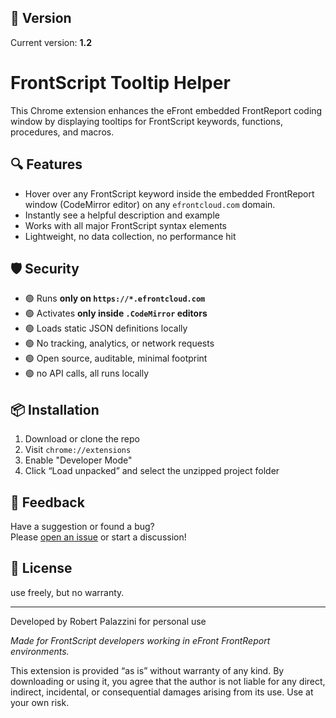 ## 🔖 Version

Current version: **1.2**

# FrontScript Tooltip Helper

This Chrome extension enhances the eFront embedded FrontReport coding window by displaying tooltips for FrontScript keywords, functions, procedures, and macros.

## 🔍 Features

- Hover over any FrontScript keyword inside the embedded FrontReport window (CodeMirror editor) on any `efrontcloud.com` domain.
- Instantly see a helpful description and example
- Works with all major FrontScript syntax elements
- Lightweight, no data collection, no performance hit

## 🛡 Security

- 🟢 Runs **only on `https://*.efrontcloud.com`**
- 🟢 Activates **only inside `.CodeMirror` editors**
- 🟢 Loads static JSON definitions locally
- 🟢 No tracking, analytics, or network requests
- 🟢 Open source, auditable, minimal footprint
- 🟢 no API calls, all runs locally

## 📦 Installation

1. Download or clone the repo
2. Visit `chrome://extensions`
3. Enable "Developer Mode"
4. Click “Load unpacked” and select the unzipped project folder


## 💬 Feedback

Have a suggestion or found a bug?  
Please [open an issue](https://github.com/robertpalazzini/FRONTSCRIPText/issues) or start a discussion!


## 💬 License

use freely, but no warranty.

---
Developed by Robert Palazzini for personal use

*Made for FrontScript developers working in eFront FrontReport environments.*


This extension is provided “as is” without warranty of any kind. By downloading or using it, you agree that the author is not liable for any direct, indirect, incidental, or consequential damages arising from its use. Use at your own risk.
